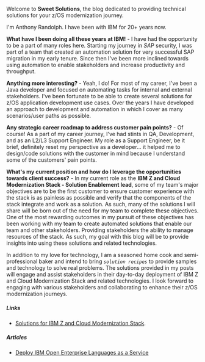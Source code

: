 Welcome to **Sweet Solutions**, the blog dedicated to providing technical solutions for your z/OS modernization journey. 

I'm Anthony Randolph. I have been with IBM for 20+ years now.

**What have I been doing all these years at IBM!** - I have had the opportunity to be a part of many roles here. Starting my journey in *SA*P security, I was part of a team that created an automation solution for very successful SAP migration in my early tenure. Since then I've been more inclined towards using automation to enable stakeholders and increase productivity and throughput. 

**Anything more interesting?** - Yeah, I do! For most of my career, I've been a Java developer and focused on automating tasks for internal and external stakeholders. I've been fortunate to be able to create several solutions for z/OS application development use cases. Over the years I have developed an approach to development and automation in which I cover as many scenarios/user paths as possible.

**Any strategic career roadmap to address customer pain points?** - Of course! As a part of my career journey, I've had stints in QA, Development, and as an L2/L3 Support Engineer. My role as a Support Engineer, be it brief, definitely reset my perspective as a developer... it helped me to design/code solutions with the customer in mind because I understand some of the customers' pain points. 

**What's my current position and how do I leverage the opportunities towards client success?** - In my current role as the **IBM Z and Cloud Modernization Stack - Solution Enablement lead**, some of my team's major objectives are to be the first customer to ensure customer experience with the stack is as painless as possible and verify that the components of the stack integrate and work as a solution. As such, many of the solutions I will share will be born out of the need for my team to complete these objectives. One of the most rewarding outcomes in my pursuit of these objectives has been working with my team to create automated solutions that enable our team and other stakeholders. Providing stakeholders the ability to manage resources of the stack. As such, my goal with this blog will be to provide insights into using these solutions and related technologies.

In addition to my love for technology, I am a seasoned home cook and semi-professional baker and intend to bring _`solution recipes`_ to provide samples and technology to solve real problems. The solutions provided in my posts will engage and assist stakeholders in their day-to-day deployment of IBM Z and Cloud Modernization Stack and related technologies. I look forward to engaging with various stakeholders and collaborating to enhance their z/OS modernization journeys.


##### Links
- [Solutions for IBM Z and Cloud Modernization Stack](https://github.com/IBM/zmodstack-solutions).

##### Articles

- [Deploy IBM Open Enterprise Languages as a Service](http://localhost:4000/sweet-solutions/2023/06/29/oel-aas/)
